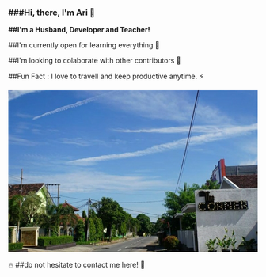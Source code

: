 <h3>###Hi, there, I'm Ari 👋</h3>

<b>##I'm a Husband, Developer and Teacher!</b>

##I'm currently open for learning everything 🌱

##I'm looking to colaborate with other contributors 🥅

##Fun Fact : I love to travell and keep productive anytime. ⚡

![GitHub Logo](/images/sky.jpg)

🔥 ##do not hesitate to contact me here! 📝

